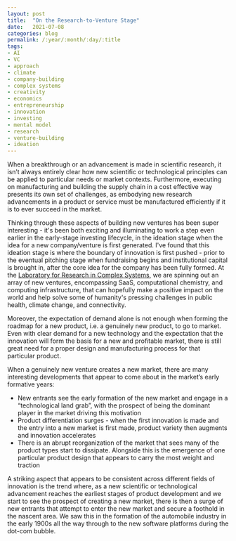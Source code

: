 ```yaml
---
layout: post
title:  "On the Research-to-Venture Stage"
date:   2021-07-08
categories: blog
permalink: /:year/:month/:day/:title
tags:
- AI
- VC
- approach
- climate
- company-building
- complex systems
- creativity
- economics
- entrepreneurship
- innovation
- investing
- mental model
- research
- venture-building
- ideation
---
```


When a breakthrough or an advancement is made in scientific research, it isn’t always entirely clear how new scientific or technological principles can be applied to particular needs or market contexts. Furthermore, executing on manufacturing and building the supply chain in a cost effective way presents its own set of challenges, as embodying new research advancements in a product or service must be manufactured efficiently if it is to ever succeed in the market.

Thinking through these aspects of building new ventures has been super interesting -  it's been both exciting and illuminating to work a step even earlier in the early-stage investing lifecycle, in the ideation stage when the idea for a new company/venture is first generated. I've found that this ideation stage is where the boundary of innovation is first pushed - prior to the eventual pitching stage when fundraising begins and institutional capital is brought in, after the core idea for the company has been fully formed. At the [Laboratory for Research in Complex Systems](https://www.lrc.systems/), we are spinning out an array of new ventures, encompassing SaaS, computational chemistry, and computing infrastructure, that can hopefully make a positive impact on the world and help solve some of humanity's pressing challenges in public health, climate change, and connectivity.

Moreover, the expectation of demand alone is not enough when forming the roadmap for a new product, i.e. a genuinely new product, to go to market. Even with clear demand for a new technology and the expectation that the innovation will form the basis for a new and profitable market, there is still great need for a proper design and manufacturing process for that particular product.

When a genuinely new venture creates a new market, there are many interesting developments that appear to come about in the market’s early formative years:

- New entrants see the early formation of the new market and engage in a “technological land grab”, with the prospect of being the dominant player in the market driving this motivation
- Product differentiation surges - when the first innovation is made and the entry into a new market is first made, product variety then augments and innovation accelerates
- There is an abrupt reorganization of the market that sees many of the product types start to dissipate. Alongside this is the emergence of one particular product design that appears to carry the most weight and traction

A striking aspect that appears to be consistent across different fields of innovation is the trend where, as a new scientific or technological advancement reaches the earliest stages of product development and we start to see the prospect of creating a new market, there is then a surge of new entrants that attempt to enter the new market and secure a foothold in the nascent area. We saw this in the formation of the automobile industry in the early 1900s all the way through to the new software platforms during the dot-com bubble.
